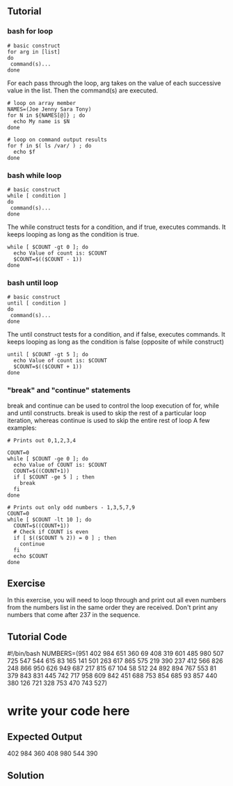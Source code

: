 Tutorial
--------

### bash for loop

    # basic construct
    for arg in [list]
    do
     command(s)...
    done

For each pass through the loop, arg takes on the value of each successive value in the list. Then the command(s) are executed.

    # loop on array member
    NAMES=(Joe Jenny Sara Tony)
    for N in ${NAMES[@]} ; do
      echo My name is $N
    done

    # loop on command output results
    for f in $( ls /var/ ) ; do
      echo $f
    done

### bash while loop

    # basic construct
    while [ condition ]
    do
     command(s)...
    done

The while construct tests for a condition, and if true, executes commands. It keeps looping as long as the condition is true.

    while [ $COUNT -gt 0 ]; do
      echo Value of count is: $COUNT
      $COUNT=$(($COUNT - 1))
    done

### bash until loop

    # basic construct
    until [ condition ]
    do
     command(s)...
    done

The until construct tests for a condition, and if false, executes commands. It keeps looping as long as the condition is false (opposite of while construct)

    until [ $COUNT -gt 5 ]; do
      echo Value of count is: $COUNT
      $COUNT=$(($COUNT + 1))
    done

### "break" and "continue" statements

break and continue can be used to control the loop execution of for, while and until constructs. break is used to skip the rest of a particular loop iteration, whereas continue is used to skip the entire rest of loop A few examples:

    # Prints out 0,1,2,3,4

    COUNT=0
    while [ $COUNT -ge 0 ]; do
      echo Value of COUNT is: $COUNT
      COUNT=$((COUNT+1))
      if [ $COUNT -ge 5 ] ; then
        break
      fi
    done

    # Prints out only odd numbers - 1,3,5,7,9
    COUNT=0
    while [ $COUNT -lt 10 ]; do
      COUNT=$((COUNT+1))
      # Check if COUNT is even
      if [ $(($COUNT % 2)) = 0 ] ; then
        continue
      fi
      echo $COUNT
    done

Exercise
--------
In this exercise, you will need to loop through and print out all even numbers from the numbers list in the same order they are received. Don't print any numbers that come after 237 in the sequence.

Tutorial Code
-------------
#!/bin/bash
NUMBERS=(951 402 984 651 360 69 408 319 601 485 980 507 725 547 544 615 83 165 141 501 263 617 865 575 219 390 237 412 566 826 248 866 950 626 949 687 217 815 67 104 58 512 24 892 894 767 553 81 379 843 831 445 742 717 958 609 842 451 688 753 854 685 93 857 440 380 126 721 328 753 470 743 527)

# write your code here

Expected Output
---------------
402
984
360
408
980
544
390

Solution
--------